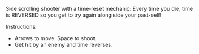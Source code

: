Side scrolling shooter with a time-reset mechanic: Every time you die, time is REVERSED so you get to try again along side your past-self!

Instructions:
- Arrows to move. Space to shoot.
- Get hit by an enemy and time reverses.